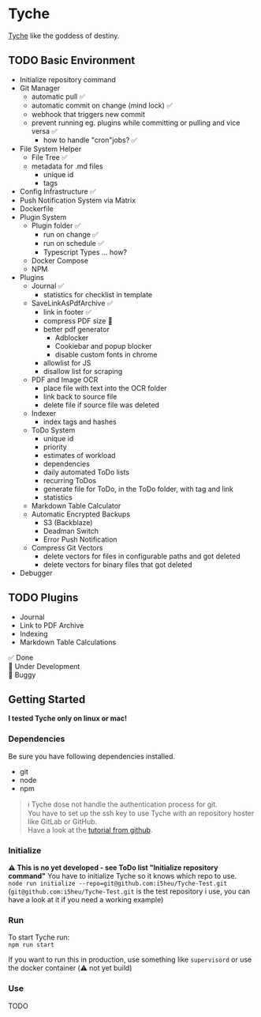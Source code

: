 # Tyche
[Tyche](https://en.wikipedia.org/wiki/Tyche) like the goddess of destiny.

## TODO Basic Environment
- Initialize repository command
- Git Manager
  - automatic pull ✅
  - automatic commit on change (mind lock) ✅
  - webhook that triggers new commit
  - prevent running eg. plugins while committing or pulling and vice versa ✅
    - how to handle "cron"jobs? ✅
- File System Helper
  - File Tree ✅ 
  - metadata for .md files 
    - unique id
    - tags
- Config Infrastructure ✅ 
- Push Notification System via Matrix
- Dockerfile
- Plugin System
  - Plugin folder ✅
    - run on change ✅
    - run on schedule ✅
    - Typescript Types ... how?
  - Docker Compose
  - NPM
- Plugins
  - Journal ✅
    - statistics for checklist in template 
  - SaveLinkAsPdfArchive ✅
    - link in footer ✅
    - compress PDF size 🚧
    - better pdf generator
      - Adblocker
      - Cookiebar and popup blocker
      - disable custom fonts in chrome
    - allowlist for JS
    - disallow list for scraping 
  - PDF and Image OCR
    - place file with text into the OCR folder
    - link back to source file
    - delete file if source file was deleted
  - Indexer
    - index tags and hashes
  - ToDo System
    - unique id
    - priority
    - estimates of workload
    - dependencies
    - daily automated ToDo lists
    - recurring ToDos
    - generate file for ToDo, in the ToDo folder, with tag and link 
    - statistics
  - Markdown Table Calculator
  - Automatic Encrypted Backups 
    - S3 (Backblaze)
    - Deadman Switch
    - Error Push Notification
  - Compress Git Vectors
    - delete vectors for files in configurable paths and got deleted
    - delete vectors for binary files that got deleted
- Debugger

## TODO Plugins
- Journal 
- Link to PDF Archive
- Indexing
- Markdown Table Calculations

✅ Done  
🚧 Under Development  
🐛 Buggy

##  Getting Started
**I tested Tyche only on linux or mac!**

### Dependencies
Be sure you have following dependencies installed.
- git
- node 
- npm

> ℹ️
> Tyche dose not handle the authentication process for git.  
> You have to set up the ssh key to use Tyche with an repository hoster like GitLab or GitHub.  
> Have a look at the [tutorial from github](https://docs.github.com/en/authentication/connecting-to-github-with-ssh/adding-a-new-ssh-key-to-your-github-account).

### Initialize

**⚠️ This is no yet developed - see ToDo list "Initialize repository command"**
You have to initialize Tyche so it knows which repo to use.  
`node run initialize --repo=git@github.com:i5heu/Tyche-Test.git`  
(`git@github.com:i5heu/Tyche-Test.git` is the test repository i use, you can have a look at it if you need a working example)

### Run

To start Tyche run:  
`npm run start`

If you want to run this in production, use something like `supervisord` or use the docker container (⚠️ not yet build)

### Use

TODO

